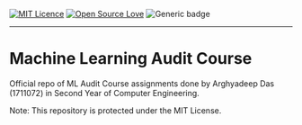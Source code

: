 [![MIT Licence](https://badges.frapsoft.com/os/mit/mit.png?v=103)](https://opensource.org/licenses/mit-license.php)
[![Open Source Love](https://badges.frapsoft.com/os/v1/open-source.png?v=103)](https://github.com/ellerbrock/open-source-badges/)
![Generic badge](https://img.shields.io/badge/Made%20with-Python-brightgreen.svg)

---

# Machine Learning Audit Course

Official repo of ML Audit Course assignments done by Arghyadeep Das (1711072) in Second Year of Computer Engineering. 

Note: This repository is protected under the MIT License. 
